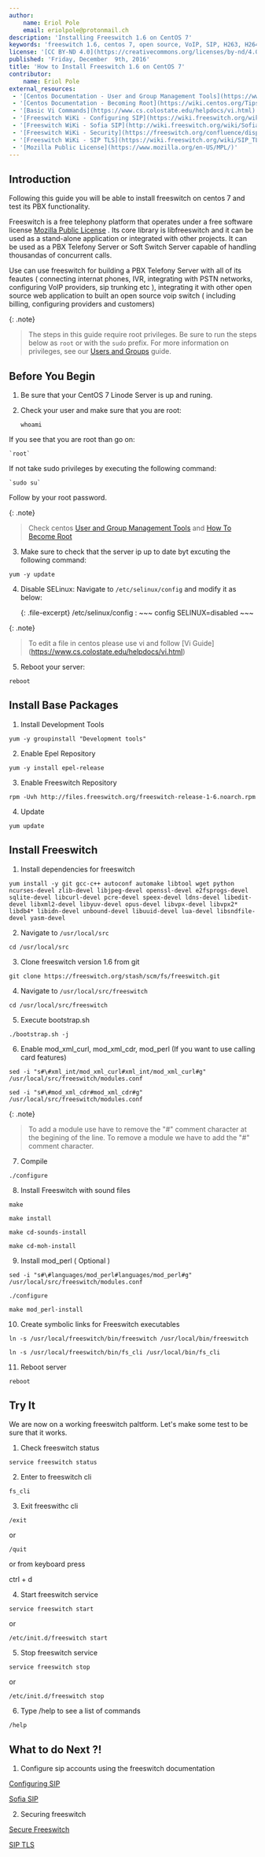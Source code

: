 ```yaml
---
author:
    name: Eriol Pole
    email: eriolpole@protonmail.ch
description: 'Installing Freeswitch 1.6 on CentOS 7'
keywords: 'freeswitch 1.6, centos 7, open source, VoIP, SIP, H263, H264, IVR, API, skypopen, H.323, SCCP'
license: '[CC BY-ND 4.0](https://creativecommons.org/licenses/by-nd/4.0)'
published: 'Friday, December  9th, 2016'
title: 'How to Install Freeswitch 1.6 on CentOS 7'
contributor:
    name: Eriol Pole
external_resources:
 - '[Centos Documentation - User and Group Management Tools](https://www.centos.org/docs/5/html/Deployment_Guide-en-US/s1-users-tools.html)'
 - '[Centos Documentation - Becoming Root](https://wiki.centos.org/TipsAndTricks/BecomingRoot)'
 - '[Basic Vi Commands](https://www.cs.colostate.edu/helpdocs/vi.html)'
 - '[Freeswitch WiKi - Configuring SIP](https://wiki.freeswitch.org/wiki/Configuring_SIP)'
 - '[Freeswitch WiKi - Sofia SIP](http://wiki.freeswitch.org/wiki/Sofia-SIP)'
 - '[Freeswitch WiKi - Security](https://freeswitch.org/confluence/display/FREESWITCH/Security)'
 - '[Freeswitch WiKi - SIP TLS](https://wiki.freeswitch.org/wiki/SIP_TLS)'
 - '[Mozilla Public License](https://www.mozilla.org/en-US/MPL/)' 
---
```


## Introduction

Following this guide you will be able to install freeswitch on centos 7 and test its PBX functionality. 

Freeswitch is a free telephony platform that operates under a free software license [Mozilla Public License](https://www.mozilla.org/en-US/MPL/) . Its core library is libfreeswitch and it can be used as a stand-alone application or integrated with other projects. It can be used as a PBX Telefony Server or Soft Switch Server capable of handling thousandas of concurrent calls.

Use can use freeswitch for building a PBX Telefony Server with all of its feautes ( connecting internat phones, IVR, integrating with PSTN networks, configuring VoIP providers, sip trunking etc ), integrating it with other open source web application to built an open source voip switch ( including billing, configuring providers and customers)

{: .note}
>
> The steps in this guide require root privileges. Be sure to run the steps below as `root` or with the `sudo` prefix. For more information on privileges, see our [Users and Groups](/docs/tools-reference/linux-users-and-groups) guide. 

## Before You Begin

1. Be sure that your CentOS 7 Linode Server is up and runing.
2. Check your user and make sure that you are root:

    `whoami`

 If you see that you are root than go on:

    `root`
	
 If not take sudo privileges by executing the following command:

    `sudo su`
	
 Follow by your root password.

 {: .note}
 >
 > Check centos [User and Group Management Tools](https://www.centos.org/docs/5/html/Deployment_Guide-en-US/s1-users-tools.html) and  [How To Become Root](https://wiki.centos.org/TipsAndTricks/BecomingRoot)
	
3. Make sure to check that the server ip up to date byt excuting the following command: 

 `yum -y update`

4. Disable SELinux: Navigate to `/etc/selinux/config` and modify it as below:

    {: .file-excerpt}
    /etc/selinux/config
    :   ~~~ config
        SELINUX=disabled
        ~~~

 {: .note}
 >
 > To edit a file in centos please use vi and follow  [Vi Guide] (https://www.cs.colostate.edu/helpdocs/vi.html)

5. Reboot your server:

 `reboot`


## Install Base Packages

1. Install Development Tools

 `yum -y groupinstall "Development tools"`

2. Enable Epel Repository

 `yum -y install epel-release`

3. Enable Freeswitch Repository

 `rpm -Uvh http://files.freeswitch.org/freeswitch-release-1-6.noarch.rpm`

4. Update

 `yum update`

## Install Freeswitch

1. Install dependencies for freeswitch

 `yum install -y git gcc-c++ autoconf automake libtool wget python ncurses-devel zlib-devel libjpeg-devel openssl-devel e2fsprogs-devel sqlite-devel libcurl-devel pcre-devel speex-devel ldns-devel libedit-devel libxml2-devel libyuv-devel opus-devel libvpx-devel libvpx2* libdb4* libidn-devel unbound-devel libuuid-devel lua-devel libsndfile-devel yasm-devel`

2. Navigate to `/usr/local/src`

 `cd /usr/local/src`

3. Clone freeswitch version 1.6 from git 

 `git clone https://freeswitch.org/stash/scm/fs/freeswitch.git`

4. Navigate to `/usr/local/src/freeswitch`

 `cd /usr/local/src/freeswitch`

5. Execute bootstrap.sh

 `./bootstrap.sh -j`

6. Enable mod_xml_curl, mod_xml_cdr, mod_perl (If you want to use calling card features)

 `sed -i "s#\#xml_int/mod_xml_curl#xml_int/mod_xml_curl#g" /usr/local/src/freeswitch/modules.conf`
 
 `sed -i "s#\#mod_xml_cdr#mod_xml_cdr#g" /usr/local/src/freeswitch/modules.conf`

 {: .note}
 >
 > To add a module use have to remove the "#" comment character at the begining of the line. To remove a module we have to add the "#"    comment character. 

7. Compile

 `./configure`

8. Install Freeswitch with sound files

 `make`
 
 `make install`
 
 `make cd-sounds-install`
 
 `make cd-moh-install`

9. Install mod_perl ( Optional )

 `sed -i "s#\#languages/mod_perl#languages/mod_perl#g" /usr/local/src/freeswitch/modules.conf`
 
 `./configure`
 
 `make mod_perl-install`

10. Create symbolic links for Freeswitch executables

 `ln -s /usr/local/freeswitch/bin/freeswitch /usr/local/bin/freeswitch`
 
 `ln -s /usr/local/freeswitch/bin/fs_cli /usr/local/bin/fs_cli`

11. Reboot server 

 `reboot`

## Try It

We are now on a working freeswitch paltform. Let's make some test to be sure that it works.

1. Check freeswitch status

 `service freeswitch status`

2. Enter to freeswitch cli

 `fs_cli`

3. Exit freeswithc cli

 `/exit` 

 or 

 `/quit` 

 or from keyboard press

  ctrl + d

4. Start freeswitch service

 `service freeswitch start`

 or 
 
 `/etc/init.d/freeswitch start`

5. Stop freeswitch service

 `service freeswitch stop`

 or 

 `/etc/init.d/freeswitch stop`

6. Type /help <enter> to see a list of commands

 `/help`

## What to do Next ?!

 1. Configure sip accounts using the freeswitch documentation

 [Configuring SIP](https://wiki.freeswitch.org/wiki/Configuring_SIP)
 
 [Sofia SIP](http://wiki.freeswitch.org/wiki/Sofia-SIP)


 2. Securing freeswitch

 [Secure Freeswitch](https://freeswitch.org/confluence/display/FREESWITCH/Security)
 
 [SIP TLS](https://wiki.freeswitch.org/wiki/SIP_TLS)
